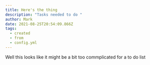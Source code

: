 ```yaml
---
title: Here's the thing
description: "Tasks needed to do "
author: Mark
date: 2021-08-25T20:54:09.866Z
tags:
  - created
  - from
  - config.yml
---
```

Well this looks like it might be a bit too commplicated for a to do list